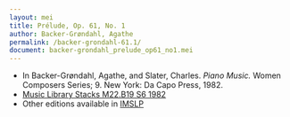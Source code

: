 ```yaml
---
layout: mei
title: Prélude, Op. 61, No. 1
author: Backer-Grøndahl, Agathe
permalink: /backer-grondahl-61.1/
document: backer-grondahl_prelude_op61_no1.mei
---
```


- In Backer-Grøndahl, Agathe, and Slater, Charles. *Piano Music.* Women Composers Series; 9. New York: Da Capo Press, 1982.
- <a href="https://tufts-primo.hosted.exlibrisgroup.com/permalink/f/14dinuo/01TUN_ALMA2185674780003851" target="_blank">Music Library Stacks M22.B19 S6 1982</a>
- Other editions available in <a href="https://imslp.org/wiki/Pr%C3%A9lude_et_Grand_Menuet%2C_Op.61_(Backer-Gr%C3%B8ndahl%2C_Agathe))" target="_blank">IMSLP</a>
